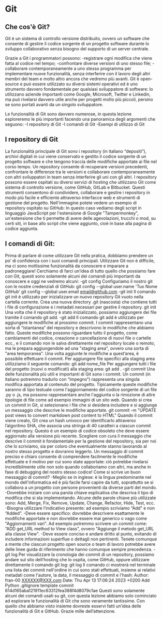 # Git

## Che cos'è Git?

Git è un sistema di controllo versione distribuito, ovvero un software che
consente di gestire il codice sorgente di un progetto software durante lo
sviluppo collaborativo senza bisogno del supporto di un server centrale.

Grazie a Git i programmatori possono:
-registrare ogni modifica che viene fatta al codice nel tempo;
-confrontare diverse versioni di uno stesso file;
-collaborare contemporaneamente a uno stesso programma per
implementare nuove funzionalità, senza interferire con il lavoro degli altri
membri del team e molto altro ancora che vedremo più avanti.
Git è open-source e può essere utilizzato su diversi sistemi operativi ed è uno
strumento davvero fondamentale per qualsiasi sviluppatore di software:
lo utilizzano aziende importanti come Google, Microsoft, Twitter e Linkedin, ma
può rivelarsi davvero utile anche per progetti molto più piccoli, persino se
sono portati avanti da un singolo sviluppatore.

Le funzionalità di Git sono davvero numerose, in questa lezione esploreremo le
più importanti facendo una panoramica degli argomenti che seguono:
-I repository di Git
-I comandi di Git
-Esempi di utilizzo di Git

## I repository di Git
La funzionalità principale di Git sono i repository (in italiano “depositi”), archivi
digitali in cui viene conservato e gestito il codice sorgente di un progetto
software e che tengono traccia delle modifiche apportate ai file nel corso
tempo.
Un repository consente di recuperare versioni precedenti, confrontare le
differenze tra le versioni e collaborare contemporaneamente con altri
sviluppatori in team senza interferire gli uni con gli altri.
I repository possono essere ospitati su diversi servizi di hosting che utilizzano
Git come sistema di controllo versione, come GitHub, GitLab e Bitbucket.
Questi strumenti consentono di condividere, collaborare e gestire i repository
in modo più facile e efficiente attraverso interfacce web e strumenti di
gestione del progetto.
Nell'immagine potete vedere un esempio di repository ospitato su GitHub:
In questo caso vediamo degli script in linguaggio JavaScript per l'estensione
di Google "Tampermonkey",
un'estensione che ti permette di avere delle agevolazioni, trucchi o mod, su
certi siti, in base allo script che viene aggiunto, cioè in base alla pagina di
codice aggiunta.
## I comandi di Git:
Prima di parlare di come utilizzare Git nella pratica, dobbiamo prendere un po’
di confidenza con i suoi comandi principali. Utilizzare Git non è difficile, ma ci
sono moltissime funzionalità da conoscere e imparare a padroneggiare!
Cerchiamo di farci un’idea di tutto quello che possiamo fare con Git, questi
sono solamente alcuni dei comandi più importanti da conoscere e oggi ne
vedremo alcuni:
-git config
Configuriamo il nostro git con le nostre credenziali di GitHub:
git config --global user.name 'Tuo Nome GitHub'
git config --global user.email email@github.com
-git init
Il comando git init è utilizzato per inizializzare un nuovo repository Git vuoto
nella cartella corrente. Crea una nuova directory .git (nascosta) che contiene
tutti i file di configurazione e i metadati necessari per gestire il repository.
git init
Una volta che il repository è stato inizializzato, possiamo aggiungere dei file
tramite il comando git add.
-git add
Il comando git add è utilizzato per aggiungere le modifiche al prossimo
commit.
I commit rappresentano una sorta di “istantanea” del repository e descrivono
le modifiche che abbiamo fatto. Queste modifiche possono riguardare tutto il
progetto, come cambiamenti del codice, creazione o cancellazione di nuovi file
o cartelle ecc., e il comando non le salva direttamente nel repository locale o
remoto, ma le prepara aggiungendole ad una "staging area", ovvero una sorta
di "area temporanea". Una volta aggiunte le modifiche a quest’area, è possibile
effettuare il commit.
Per aggiungere file specifici alla staging area utilizziamo il seguente comando:
git add nome_file
Per aggiungere tutti i file del progetto (nuovi o modificati) alla staging area:
git add .
-git commit
Una delle funzionalità più utili e importanti di Git sono i commit. Un commit (in
italiano potremmo tradurlo con “impegno”) rappresenta una singola modifica
apportata al contenuto del progetto.
Tipicamente queste modifiche saranno di tipo testuale come l'aggiornamento
del codice sorgente di un file .py o .js, ma possono rappresentare anche
l'aggiunta o la rimozione di altre tipologie di file come ad esempio immagini di
un sito web. Quando si crea un commit in Git, si selezionano i file che si
desidera includere e si aggiunge un messaggio che descrive le modifiche
apportate.
git commit -m "UPDATE post views to convert markdown post content to HTML"
Quando il commit viene creato, Git crea un hash univoco per identificarlo
attraverso l’algoritmo SHA, che associa una stringa di 40 caratteri a ciascun
commit nel repository.
Questo è un esempio di codice obsoleto che deve essere aggiornato alla
versione più recente.
Scegliere con cura il messaggio che descrive il commit è fondamentale per la
gestione del repository, sia per noi che lo scriviamo, sia per coloro che
eventualmente stanno lavorando al nostro stesso progetto e dovranno
leggerlo. Un messaggio di commit preciso e chiaro consente di comprendere
facilmente le modifiche effettuate e il motivo per cui sono state apportate: ciò
potrebbe rivelarsi incredibilmente utile non solo quando collaboriamo con
altri, ma anche in fase di debugging del nostro stesso codice!
Come si scrive un buon messaggio di commit?
-Meglio se in inglese: è la lingua predominante nel mondo dell'informatica ed è
più facile farsi capire da tutti, soprattutto se si collabora a un progetto con
persone provenienti da diverse parti del mondo.
-Dovrebbe iniziare con una parola chiave esplicativa che descriva il tipo di
modifica che si sta implementando. Alcune delle parole chiave più utilizzate
sono: Add, Merge, Fix, Remove, Update, Change, Refactor, Hide, Test, ecc.
-Bisogna utilizzare l’indicativo presente: ad esempio scriviamo “Add” e non
“Added”.
-Deve essere specifico: dovrebbe descrivere esattamente le modifiche
apportate e non dovrebbe essere mai generico o vago come "Aggiornamenti
vari". Ad esempio potremmo scrivere un commit come:
“ADD get_URL method to View class”, ovvero "Aggiunge il metodo get_URL alla
classe View".
-Deve essere conciso e andare dritto al punto, evitando di includere
informazioni superflue o dettagli non pertinenti.
Tenete comunque a mente che ciascun progetto open source o team di lavoro
potrebbe avere delle linee guida di riferimento che hanno comunque sempre
precedenza.
-git log
Per visualizzare la cronologia dei commit di un repository, possiamo andare
sul sito dell’hosting che lo ospita, come GitHub, oppure utilizzare direttamente
il comando git log:
git log
Il comando ci mostrerà nel terminale una lista dei commit nell'ordine in cui
sono stati effettuati, insieme ai relativi metadati come l'autore, la data, il
messaggio di commit e l'hash:
Author: fran-00 <XXXXXX@XXX.com>
Date: Thu Apr 13 17:06:24 2023 +0200
Add Python .gitignore template
commit 614d165aba121911ec63312fea388f4d8079c1ae
Questi sono solamente alcuni dei comandi usati su git, con questa lezione
abbiamo solo cominciato ad esplorare le funzionalità di Git che sono
veramente tantissime.
Con quello che abbiamo visto insieme dovreste esservi fatti un’idea delle
funzionalità di Git e GitHub.
Grazie mille dell’attenzione.